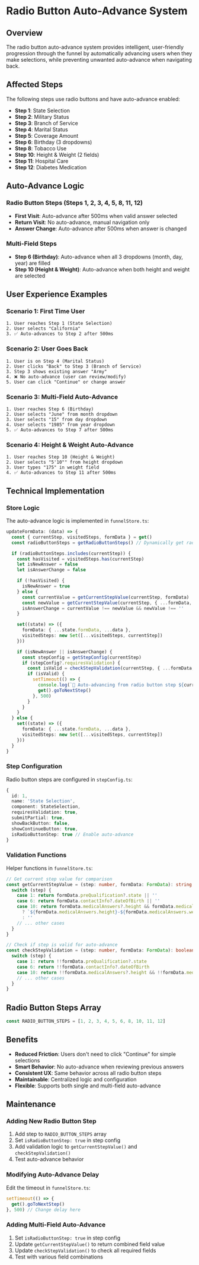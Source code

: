 # Radio Button Auto-Advance System

## Overview
The radio button auto-advance system provides intelligent, user-friendly progression through the funnel by automatically advancing users when they make selections, while preventing unwanted auto-advance when navigating back.

## Affected Steps
The following steps use radio buttons and have auto-advance enabled:
- **Step 1**: State Selection
- **Step 2**: Military Status
- **Step 3**: Branch of Service  
- **Step 4**: Marital Status
- **Step 5**: Coverage Amount
- **Step 6**: Birthday (3 dropdowns)
- **Step 8**: Tobacco Use
- **Step 10**: Height & Weight (2 fields)
- **Step 11**: Hospital Care
- **Step 12**: Diabetes Medication

## Auto-Advance Logic

### **Radio Button Steps (Steps 1, 2, 3, 4, 5, 8, 11, 12)**
- **First Visit**: Auto-advance after 500ms when valid answer selected
- **Return Visit**: No auto-advance, manual navigation only
- **Answer Change**: Auto-advance after 500ms when answer is changed

### **Multi-Field Steps**
- **Step 6 (Birthday)**: Auto-advance when all 3 dropdowns (month, day, year) are filled
- **Step 10 (Height & Weight)**: Auto-advance when both height and weight are selected

## User Experience Examples

### **Scenario 1: First Time User**
```
1. User reaches Step 1 (State Selection)
2. User selects "California" 
3. ✅ Auto-advances to Step 2 after 500ms
```

### **Scenario 2: User Goes Back**
```
1. User is on Step 4 (Marital Status)
2. User clicks "Back" to Step 3 (Branch of Service)
3. Step 3 shows existing answer "Army"
4. ❌ No auto-advance (user can review/modify)
5. User can click "Continue" or change answer
```

### **Scenario 3: Multi-Field Auto-Advance**
```
1. User reaches Step 6 (Birthday)
2. User selects "June" from month dropdown
3. User selects "15" from day dropdown  
4. User selects "1985" from year dropdown
5. ✅ Auto-advances to Step 7 after 500ms
```

### **Scenario 4: Height & Weight Auto-Advance**
```
1. User reaches Step 10 (Height & Weight)
2. User selects "5'10"" from height dropdown
3. User types "175" in weight field
4. ✅ Auto-advances to Step 11 after 500ms
```

## Technical Implementation

### **Store Logic**
The auto-advance logic is implemented in `funnelStore.ts`:

```typescript
updateFormData: (data) => {
  const { currentStep, visitedSteps, formData } = get()
  const radioButtonSteps = getRadioButtonSteps() // Dynamically get radio button steps

  if (radioButtonSteps.includes(currentStep)) {
    const hasVisited = visitedSteps.has(currentStep)
    let isNewAnswer = false
    let isAnswerChange = false

    if (!hasVisited) {
      isNewAnswer = true
    } else {
      const currentValue = getCurrentStepValue(currentStep, formData)
      const newValue = getCurrentStepValue(currentStep, { ...formData, ...data })
      isAnswerChange = currentValue !== newValue && newValue !== ''
    }

    set((state) => ({
      formData: { ...state.formData, ...data },
      visitedSteps: new Set([...visitedSteps, currentStep])
    }))

    if (isNewAnswer || isAnswerChange) {
      const stepConfig = getStepConfig(currentStep)
      if (stepConfig?.requiresValidation) {
        const isValid = checkStepValidation(currentStep, { ...formData, ...data })
        if (isValid) {
          setTimeout(() => {
            console.log(`🎯 Auto-advancing from radio button step ${currentStep} (${isNewAnswer ? 'new answer' : 'answer change'})`)
            get().goToNextStep()
          }, 500)
        }
      }
    }
  } else {
    set((state) => ({
      formData: { ...state.formData, ...data },
      visitedSteps: new Set([...visitedSteps, currentStep])
    }))
  }
}
```

### **Step Configuration**
Radio button steps are configured in `stepConfig.ts`:

```typescript
{
  id: 1,
  name: 'State Selection',
  component: StateSelection,
  requiresValidation: true,
  submitPartial: true,
  showBackButton: false,
  showContinueButton: true,
  isRadioButtonStep: true // Enable auto-advance
}
```

### **Validation Functions**
Helper functions in `funnelStore.ts`:

```typescript
// Get current step value for comparison
const getCurrentStepValue = (step: number, formData: FormData): string => {
  switch (step) {
    case 1: return formData.preQualification?.state || ''
    case 6: return formData.contactInfo?.dateOfBirth || ''
    case 10: return formData.medicalAnswers?.height && formData.medicalAnswers?.weight 
      ? `${formData.medicalAnswers.height}-${formData.medicalAnswers.weight}` 
      : ''
    // ... other cases
  }
}

// Check if step is valid for auto-advance
const checkStepValidation = (step: number, formData: FormData): boolean => {
  switch (step) {
    case 1: return !!formData.preQualification?.state
    case 6: return !!formData.contactInfo?.dateOfBirth
    case 10: return !!formData.medicalAnswers?.height && !!formData.medicalAnswers?.weight
    // ... other cases
  }
}
```

## Radio Button Steps Array
```typescript
const RADIO_BUTTON_STEPS = [1, 2, 3, 4, 5, 6, 8, 10, 11, 12]
```

## Benefits
- **Reduced Friction**: Users don't need to click "Continue" for simple selections
- **Smart Behavior**: No auto-advance when reviewing previous answers
- **Consistent UX**: Same behavior across all radio button steps
- **Maintainable**: Centralized logic and configuration
- **Flexible**: Supports both single and multi-field auto-advance

## Maintenance

### **Adding New Radio Button Step**
1. Add step to `RADIO_BUTTON_STEPS` array
2. Set `isRadioButtonStep: true` in step config
3. Add validation logic to `getCurrentStepValue()` and `checkStepValidation()`
4. Test auto-advance behavior

### **Modifying Auto-Advance Delay**
Edit the timeout in `funnelStore.ts`:
```typescript
setTimeout(() => {
  get().goToNextStep()
}, 500) // Change delay here
```

### **Adding Multi-Field Auto-Advance**
1. Set `isRadioButtonStep: true` in step config
2. Update `getCurrentStepValue()` to return combined field value
3. Update `checkStepValidation()` to check all required fields
4. Test with various field combinations 